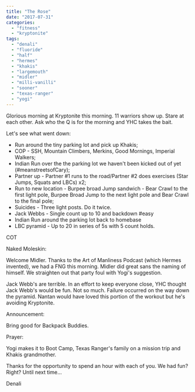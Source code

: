 ```yaml
---
title: "The Rose"
date: "2017-07-31"
categories: 
  - "fitness"
  - "kryptonite"
tags: 
  - "denali"
  - "fluoride"
  - "half"
  - "hermes"
  - "khakis"
  - "largemouth"
  - "midler"
  - "milli-vanilli"
  - "sooner"
  - "texas-ranger"
  - "yogi"
---
```


Glorious morning at Kryptonite this morning. 11 warriors show up. Stare at each other. Ask who the Q is for the morning and YHC takes the bait.

Let's see what went down:

- Run around the tiny parking lot and pick up Khakis;
- COP - SSH, Mountain Climbers, Merkins, Good Mornings, Imperial Walkers;
- Indian Run over the the parking lot we haven't been kicked out of yet (#meanstreetsofCary);
- Partner up - Partner #1 runs to the road/Partner #2 does exercises (Star Jumps, Squats and LBCs) x2;
- Run to new location - Burpee broad Jump sandwich - Bear Crawl to the first light pole, Burpee Broad Jump to the next light pole and Bear Crawl to the final pole;
- Suicides - Three light posts. Do it twice.
- Jack Webbs - Single count up to 10 and backdown #easy
- Indian Run around the parking lot back to homebase
- LBC pyramid - Up to 20 in series of 5s with 5 count holds.

COT

Naked Moleskin:

Welcome Midler. Thanks to the Art of Manliness Podcast (which Hermes invented), we had a FNG this morning. Midler did great sans the naming of himself. We straighten out that party foul with Yogi's suggestion.

Jack Webb's are terrible. In an effort to keep everyone close, YHC thought Jack Webb's would be fun. Not so much. Failure occurred on the way down the pyramid. Nantan would have loved this portion of the workout but he's avoiding Kryptonite.

Announcement:

Bring good for Backpack Buddies.

Prayer:

Yogi makes it to Boot Camp, Texas Ranger's family on a mission trip and Khakis grandmother.

Thanks for the opportunity to spend an hour with each of you. We had fun? Right? Until next time...

Denali
